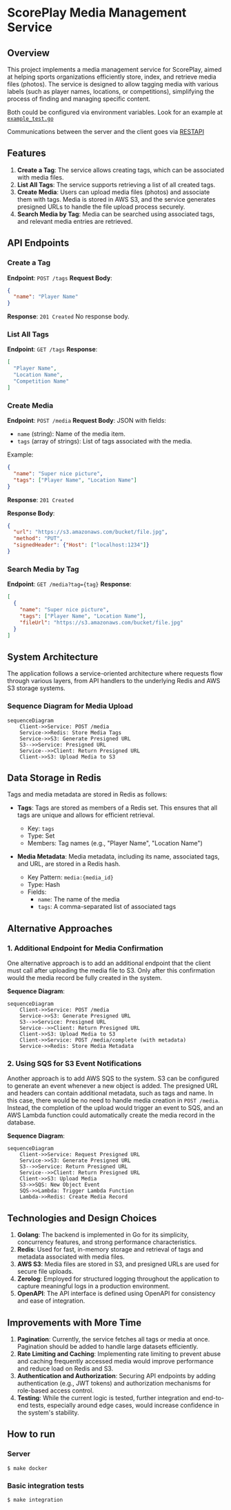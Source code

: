 # ScorePlay Media Management Service

## Overview

This project implements a media management service for ScorePlay, aimed at helping sports organizations efficiently store, index, and retrieve media files (photos). The service is designed to allow tagging media with various labels (such as player names, locations, or competitions), simplifying the process of finding and managing specific content.

Both could be configured via environment variables. Look for an example at [`example_test.go`](example_test.go)

Communications between the server and the client goes via [RESTAPI](openapi.yaml)

## Features

1. **Create a Tag**: The service allows creating tags, which can be associated with media files.
2. **List All Tags**: The service supports retrieving a list of all created tags.
3. **Create Media**: Users can upload media files (photos) and associate them with tags. Media is stored in AWS S3, and the service generates presigned URLs to handle the file upload process securely.
4. **Search Media by Tag**: Media can be searched using associated tags, and relevant media entries are retrieved.

## API Endpoints

### Create a Tag

**Endpoint**: `POST /tags`
**Request Body**:

```json
{
  "name": "Player Name"
}
```

**Response**:
`201 Created`
No response body.

### List All Tags

**Endpoint**: `GET /tags`
**Response**:

```json
[
  "Player Name",
  "Location Name",
  "Competition Name"
]
```

### Create Media

**Endpoint**: `POST /media`
**Request Body**: JSON with fields:

- `name` (string): Name of the media item.
- `tags` (array of strings): List of tags associated with the media.

Example:

```json
{
  "name": "Super nice picture",
  "tags": ["Player Name", "Location Name"]
}
```

**Response**:
`201 Created`

**Response Body**:

```json
{
  "url": "https://s3.amazonaws.com/bucket/file.jpg",
  "method": "PUT",
  "signedHeader": {"Host": ["localhost:1234"]}
}
```

### Search Media by Tag

**Endpoint**: `GET /media?tag={tag}`
**Response**:

```json
[
  {
    "name": "Super nice picture",
    "tags": ["Player Name", "Location Name"],
    "fileUrl": "https://s3.amazonaws.com/bucket/file.jpg"
  }
]
```

## System Architecture

The application follows a service-oriented architecture where requests flow through various layers, from API handlers to the underlying Redis and AWS S3 storage systems.

### Sequence Diagram for Media Upload

```mermaid
sequenceDiagram
    Client->>Service: POST /media
    Service->>Redis: Store Media Tags
    Service->>S3: Generate Presigned URL
    S3-->>Service: Presigned URL
    Service-->>Client: Return Presigned URL
    Client->>S3: Upload Media to S3
```

## Data Storage in Redis

Tags and media metadata are stored in Redis as follows:

- **Tags**: Tags are stored as members of a Redis set. This ensures that all tags are unique and allows for efficient retrieval.
  - Key: `tags`
  - Type: Set
  - Members: Tag names (e.g., "Player Name", "Location Name")

- **Media Metadata**: Media metadata, including its name, associated tags, and URL, are stored in a Redis hash.
  - Key Pattern: `media:{media_id}`
  - Type: Hash
  - Fields:
    - `name`: The name of the media
    - `tags`: A comma-separated list of associated tags

## Alternative Approaches

### 1. Additional Endpoint for Media Confirmation

One alternative approach is to add an additional endpoint that the client must call after uploading the media file to S3. Only after this confirmation would the media record be fully created in the system.

**Sequence Diagram**:

```mermaid
sequenceDiagram
    Client->>Service: POST /media
    Service->>S3: Generate Presigned URL
    S3-->>Service: Presigned URL
    Service-->>Client: Return Presigned URL
    Client->>S3: Upload Media to S3
    Client->>Service: POST /media/complete (with metadata)
    Service->>Redis: Store Media Metadata
```

### 2. Using SQS for S3 Event Notifications

Another approach is to add AWS SQS to the system. S3 can be configured to generate an event whenever a new object is added. The presigned URL and headers can contain additional metadata, such as tags and name. In this case, there would be no need to handle media creation in `POST /media`. Instead, the completion of the upload would trigger an event to SQS, and an AWS Lambda function could automatically create the media record in the database.

**Sequence Diagram**:

```mermaid
sequenceDiagram
    Client->>Service: Request Presigned URL
    Service->>S3: Generate Presigned URL
    S3-->>Service: Return Presigned URL
    Service-->>Client: Return Presigned URL
    Client->>S3: Upload Media
    S3->>SQS: New Object Event
    SQS->>Lambda: Trigger Lambda Function
    Lambda->>Redis: Create Media Record
```

## Technologies and Design Choices

1. **Golang**: The backend is implemented in Go for its simplicity, concurrency features, and strong performance characteristics.
2. **Redis**: Used for fast, in-memory storage and retrieval of tags and metadata associated with media files.
3. **AWS S3**: Media files are stored in S3, and presigned URLs are used for secure file uploads.
4. **Zerolog**: Employed for structured logging throughout the application to capture meaningful logs in a production environment.
5. **OpenAPI**: The API interface is defined using OpenAPI for consistency and ease of integration.

## Improvements with More Time

1. **Pagination**: Currently, the service fetches all tags or media at once. Pagination should be added to handle large datasets efficiently.
2. **Rate Limiting and Caching**: Implementing rate limiting to prevent abuse and caching frequently accessed media would improve performance and reduce load on Redis and S3.
3. **Authentication and Authorization**: Securing API endpoints by adding authentication (e.g., JWT tokens) and authorization mechanisms for role-based access control.
4. **Testing**: While the current logic is tested, further integration and end-to-end tests, especially around edge cases, would increase confidence in the system's stability.

## How to run

### Server

```console
$ make docker
```

### Basic integration tests

```console
$ make integration
```
